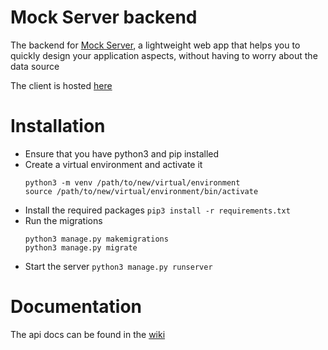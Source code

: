 # Mock Server backend
The backend for [Mock Server](https://github.com/KIRA009/mock-server), a lightweight web app that helps you to quickly design your application aspects, without having to worry about the data source

The client is hosted [here](https://github.com/KIRA009/mock-server-client/)

# Installation
- Ensure that you have python3 and pip installed
- Create a virtual environment and activate it
	```
	python3 -m venv /path/to/new/virtual/environment
	source /path/to/new/virtual/environment/bin/activate
	```
- Install the required packages
		`pip3 install -r requirements.txt`
- Run the migrations
	```
	python3 manage.py makemigrations
	python3 manage.py migrate
	```
- Start the server
	`python3 manage.py runserver`

# Documentation
The api docs can be found in the <a href="https://github.com/KIRA009/mock-server-backend/wiki">wiki</a>
